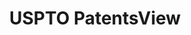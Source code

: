 ---
layout: default
bigquery: https://console.cloud.google.com/bigquery?p=patents-public-data&d=patentsview&page=dataset
citation: Attribution should be given to PatentsView for use, distribution, or derivative
  works.
code: https://github.com/CSSIP-AIR/PatentsView-Code-Snippets/
contributors: USPTO
cost: None
description: 'PatentsView includes US patent data including raw data (summaries, applications,
  pregrant applications), disambugations of inventors and assignees, and inventor
  gender estimates.  Also foreign priority data, # of figures and sheets, and government
  interest statements.'
documentation: https://patentsview.org/query/builder-faqs
last_edit: 04/08/2022, 10:59:59
location: https://patentsview.org/
maintained_by: USPTO
record_creation_timestamp: 12/2/2020 17:20:46
schema_fields:
- filename
- term_grant
- rawassignee_id
- sector_title
- classification_data_source
- publication_number
- text
- male_flag
- term_disclaimer
- level_two
- classification_status
- category_id
- latin_name
- organization_id
- fname
- f371_date
- city
- _102_date
- dependent
- designation
- length
- abstract
- application_id
- series_code
- disamb_assignee_id_20200331
- relkind
- attribution_status
- field_title
- classification_value
- lname
- mainclass_id
- longitude
- type
- lapse_of_patent
- rel_id
- main_group
- disamb_inventor_id_20181127
- deceased
- action_date
- role
- classification_level
- country_transformed
- organization
- group
- state
- contract_award_number
- disamb_inventor_id_20191231
- f102_date
- patent_id
- category
- rawinventor_id
- lawyer_id
- status
- section
- sequence
- assignee_id
- disamb_assignee_id_20190312
- subgroup_id
- county_fips
- field_id
- rule_47
- _371_date
- name
- disamb_inventor_id_20190312
- kind
- disamb_inventor_id_20201229
- num_sheets
- disamb_inventor_id_20170808
- subclass_id
- disamb_inventor_id_20200929
- disamb_inventor_id_20180528
- name_last
- county
- country
- subcategory_id
- disamb_inventor_id_20190820
- gi_statement
- withdrawn
- term_extension
- date
- location_id
- disamb_inventor_id_20170307
- num_figures
- disamb_assignee_id_20181127
- number
- disamb_inventor_id_20171003
- rawlocation_id
- disamb_inventor_id_20191008
- inventor_id
- title
- symbol_position
- name_first
- ipc_version_indicator
- uuid
- disamb_inventor_id_20171226
- disamb_inventor_id_20200630
- variety
- disamb_inventor_id_20200331
- latitude
- disamb_assignee_id_20190820
- latlong
- ipc_class
- group_id
- subclass
- disclaimer_date
- exemplary
- level_one
- subsection_id
- level_three
- state_fips
- section_id
- num
- id
- doc_type
- disamb_assignee_id_20191231
- doctype
- citation_id
- disamb_assignee_id_20191008
- male
- disamb_assignee_id_20200630
- applicant_type
- disamb_assignee_id_20200929
- num_claims
- subgroup
- reldocno
shortname: patentsview
tags:
- disambiguation
- United States
- gender
terms_of_use: Creative Commons Attribution 4.0 International License.
timeframe: 1963-1999
title: USPTO PatentsView
uuid: cf1780b1-e265-4e49-8d1d-83b9cfe0fd9a
---